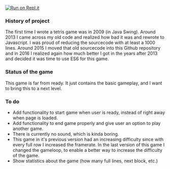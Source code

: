 [![Run on Repl.it](https://repl.it/badge/github/stefankruijt/JSTetris)](https://repl.it/github/stefankruijt/JSTetris)

### History of project
The first time I wrote a tetris game was in 2009 (in Java Swing). Around 2013 I came across my old code and realized how bad it was and rewrote to Javascript.
I was proud of reducing the sourcecode with at least a 1000 lines. Around 2015 I moved that old sourcecode into this Github repository and in 2016 I realized again how much better I got in the years after 2013 and decided it was time to use ES6 for this game.

### Status of the game
This game is far from ready. It just contains the basic gameplay, and I want to bring this to a next level.

### To do
- Add functionality to start game when user is ready, instead of right away when page is loaded.
- Add functionality to end game properly and give user an option to play another game.
- There is currently no sound, which is kinda boring.
- This game in it's previous version had an increasing difficulty since with every full row I increased the framerate. In the last version of this game I changed the gameloop, to enable a better way to increase the difficulty of the game.
- Show statistics about the game (how many full lines, next block, etc.)
